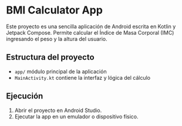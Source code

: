# BMI Calculator App

Este proyecto es una sencilla aplicación de Android escrita en Kotlin y Jetpack Compose.
Permite calcular el Índice de Masa Corporal (IMC) ingresando el peso y la altura del usuario.

## Estructura del proyecto
- `app/` módulo principal de la aplicación
- `MainActivity.kt` contiene la interfaz y lógica del cálculo

## Ejecución
1. Abrir el proyecto en Android Studio.
2. Ejecutar la app en un emulador o dispositivo físico.

